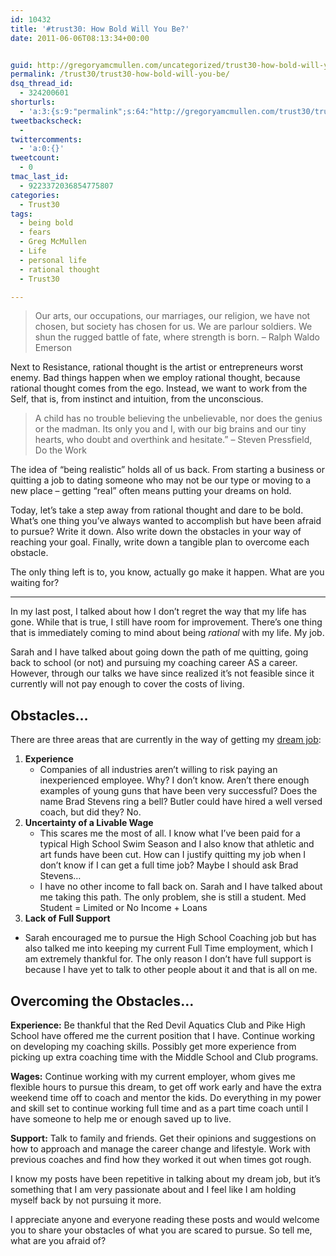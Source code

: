 ```yaml
---
id: 10432
title: '#trust30: How Bold Will You Be?'
date: 2011-06-06T08:13:34+00:00


guid: http://gregoryamcmullen.com/uncategorized/trust30-how-bold-will-you-be
permalink: /trust30/trust30-how-bold-will-you-be/
dsq_thread_id:
  - 324200601
shorturls:
  - 'a:3:{s:9:"permalink";s:64:"http://gregoryamcmullen.com/trust30/trust30-how-bold-will-you-be";s:7:"tinyurl";s:26:"http://tinyurl.com/43ngkad";s:4:"isgd";s:19:"http://is.gd/FLEb0R";}'
tweetbackscheck:
  - 
twittercomments:
  - 'a:0:{}'
tweetcount:
  - 0
tmac_last_id:
  - 9223372036854775807
categories:
  - Trust30
tags:
  - being bold
  - fears
  - Greg McMullen
  - Life
  - personal life
  - rational thought
  - Trust30

---
```


> Our arts, our occupations, our marriages, our religion, we have not chosen, but society has chosen for us. We are parlour soldiers. We shun the rugged battle of fate, where strength is born. – Ralph Waldo Emerson

Next to Resistance, rational thought is the artist or entrepreneurs worst enemy. Bad things happen when we employ rational thought, because rational thought comes from the ego. Instead, we want to work from the Self, that is, from instinct and intuition, from the unconscious.

> A child has no trouble believing the unbelievable, nor does the genius or the madman. Its only you and I, with our big brains and our tiny hearts, who doubt and overthink and hesitate.” &#8211; Steven Pressfield, Do the Work

The idea of “being realistic” holds all of us back. From starting a business or quitting a job to dating someone who may not be our type or moving to a new place – getting “real” often means putting your dreams on hold.

Today, let’s take a step away from rational thought and dare to be bold. What’s one thing you’ve always wanted to accomplish but have been afraid to pursue? Write it down. Also write down the obstacles in your way of reaching your goal. Finally, write down a tangible plan to overcome each obstacle.

The only thing left is to, you know, actually go make it happen. What are you waiting for?

---

In my last post, I talked about how I don&#8217;t regret the way that my life has gone. While that is true, I still have room for improvement. There&#8217;s one thing that is immediately coming to mind about being _rational_ with my life. My job.

Sarah and I have talked about going down the path of me quitting, going back to school (or not) and pursuing my coaching career AS a career. However, through our talks we have since realized it&#8217;s not feasible since it currently will not pay enough to cover the costs of living.

## Obstacles&#8230;

There are three areas that are currently in the way of getting my [dream job](http://gregoryamcmullen.com/personal/chasing-your-dream-job):

  1. **Experience** 
      * Companies of all industries aren&#8217;t willing to risk paying an inexperienced employee. Why? I don&#8217;t know. Aren&#8217;t there enough examples of young guns that have been very successful? Does the name Brad Stevens ring a bell? Butler could have hired a well versed coach, but did they? No.
  2. **Uncertainty of a Livable Wage** 
      * This scares me the most of all. I know what I&#8217;ve been paid for a typical High School Swim Season and I also know that athletic and art funds have been cut. How can I justify quitting my job when I don&#8217;t know if I can get a full time job? Maybe I should ask Brad Stevens&#8230;
      * I have no other income to fall back on. Sarah and I have talked about me taking this path. The only problem, she is still a student. Med Student = Limited or No Income + Loans
  3. **Lack of Full Support**
  * Sarah encouraged me to pursue the High School Coaching job but has also talked me into keeping my current Full Time employment, which I am extremely thankful for. The only reason I don&#8217;t have full support is because I have yet to talk to other people about it and that is all on me.

## Overcoming the Obstacles&#8230;

**Experience:** Be thankful that the Red Devil Aquatics Club and Pike High School have offered me the current position that I have. Continue working on developing my coaching skills. Possibly get more experience from picking up extra coaching time with the Middle School and Club programs.

**Wages:** Continue working with my current employer, whom gives me flexible hours to pursue this dream, to get off work early and have the extra weekend time off to coach and mentor the kids. Do everything in my power and skill set to continue working full time and as a part time coach until I have someone to help me or enough saved up to live.

**Support:** Talk to family and friends. Get their opinions and suggestions on how to approach and manage the career change and lifestyle. Work with previous coaches and find how they worked it out when times got rough.

I know my posts have been repetitive in talking about my dream job, but it&#8217;s something that I am very passionate about and I feel like I am holding myself back by not pursuing it more.

I appreciate anyone and everyone reading these posts and would welcome you to share your obstacles of what you are scared to pursue. So tell me, what are you afraid of?